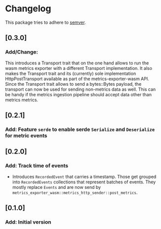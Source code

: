 # Changelog

This package tries to adhere to [semver](https://semver.org/).

## [0.3.0]
### Add/Change:
This introduces a Transport trait that on the one hand allows to run the wasm
metrics exporter with a different Transport implementation. It also makes the
Transport trait and its (currently) sole implementation HttpPostTransport
available as part of the metrics-exporter-wasm API. Since the Transport trait
allows to send a bytes::Bytes payload, the transport can now be used for sending
non-metrics data as well. This can be handy if the metrics ingestion pipeline
should accept data other than metrics metrics.

## [0.2.1]
### Add: Feature `serde` to enable serde `Serialize` and `Deserialize` for metric events

## [0.2.0]
### Add: Track time of events
- Introduces `RecordedEvent` that carries a timestamp. Those get grouped into `RecordedEvents` collections that represent batches of events. They mostly replace `Events` and are now send by `metrics_exporter_wasm::metrics_http_sender::post_metrics`.

## [0.1.0]
### Add: Initial version
